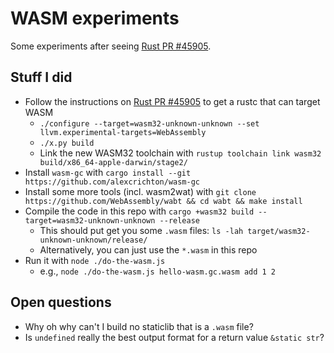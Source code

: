 # WASM experiments

Some experiments after seeing [Rust PR #45905].

## Stuff I did

- Follow the instructions on [Rust PR #45905] to get a rustc that can target WASM
  - `./configure --target=wasm32-unknown-unknown --set llvm.experimental-targets=WebAssembly`
  - `./x.py build`
  - Link the new WASM32 toolchain with `rustup toolchain link wasm32 build/x86_64-apple-darwin/stage2/`
- Install `wasm-gc` with `cargo install --git https://github.com/alexcrichton/wasm-gc`
- Install some more tools (incl. wasm2wat) with `git clone https://github.com/WebAssembly/wabt && cd wabt && make install`
- Compile the code in this repo with `cargo +wasm32 build --target=wasm32-unknown-unknown --release`
  - This should put get you some `.wasm` files: `ls -lah target/wasm32-unknown-unknown/release/`
  - Alternatively, you can just use the `*.wasm` in this repo
- Run it with `node ./do-the-wasm.js`
  - e.g., `node ./do-the-wasm.js hello-wasm.gc.wasm add 1 2`

## Open questions

- Why oh why can't I build no staticlib that is a `.wasm` file?
- Is `undefined` really the best output format for a return value `&static str`?

[Rust PR #45905]: https://github.com/rust-lang/rust/pull/45905
